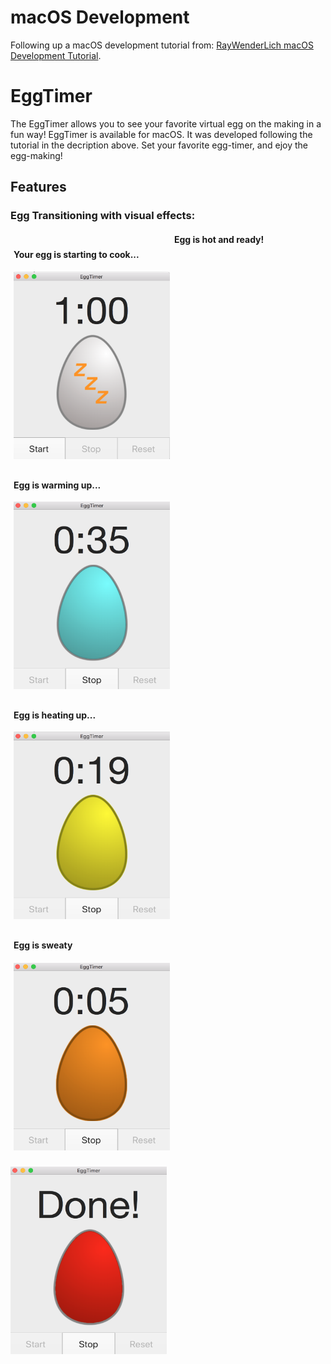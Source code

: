 <h1> macOS Development</h1>

<p>Following up a macOS development tutorial from: <a href="https://www.raywenderlich.com/151741/macos-development-beginners-part-1" title="macOS Development Tutorial" target="_blank">RayWenderLich macOS Development Tutorial</a>.</p>

<h1> EggTimer </h1>

<p>The EggTimer allows you to see your favorite virtual egg on the making in a fun way! EggTimer is available for macOS. It was developed following the tutorial in the decription above. Set your favorite egg-timer, and ejoy the egg-making!</p>

<h2> Features</h2>

<h3> Egg Transitioning with visual effects: </h3>

<div class="row">
    <div class="col" style="">
        <h4> Your egg is starting to cook...</h4>
        <img src="/README.MD-Resources/whole_egg.png" height="300" width="250" alt="Whole Egg">
    </div>
    <div class="col">
        <h4>Egg is warming up...</h4>
        <img src="/README.MD-Resources/25_percent.png" height="300" width="250" alt="Egg 25%">
    </div>
<div>
<div class="row">
    <div class="col">
        <h4>Egg is heating up...</h4>
        <img src="/README.MD-Resources/50_percent.png" height="300" width="250" alt="Egg 50%">
    </div>
    <div class="col">
        <h4>Egg is sweaty<h4>
        <img src="/README.MD-Resources/75_percent.png" height="300" width="250" alt="Egg 75%">
    </div>
<div class="row">
    <h4>Egg is hot and ready!</h4>
    <img src="/README.MD-Resources/100_percent.png" height="300" width="250" alt="Egg done">
<div>
    
<style>
.col {
  float: left;
  width: 50%;
  padding: 5px;
}

/* Clear floats after image containers */
.row::after {
  content: "";
  clear: both;
  display: table;
}
</style>